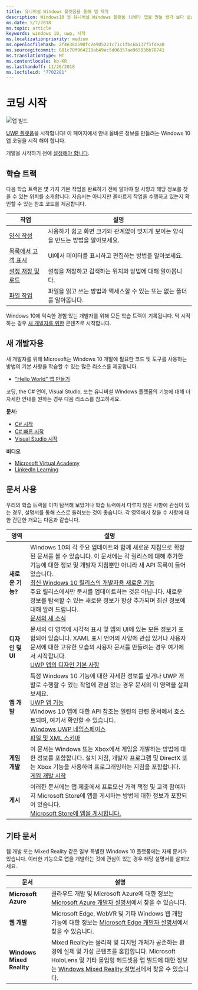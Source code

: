 ```yaml
---
title: 유니버설 Windows 플랫폼을 통해 앱 제작
description: Windows10 용 유니버설 Windows 플랫폼 (UWP) 앱을 만들 생각 보다 쉽습니다.
ms.date: 5/7/2018
ms.topic: article
keywords: windows 10, uwp, 시작
ms.localizationpriority: medium
ms.openlocfilehash: 2f4e38d590fc2e905221c71c1fbc6b137f5fdea0
ms.sourcegitcommit: 681c70f964210ab49ac5d06357ae96505bb78741
ms.translationtype: MT
ms.contentlocale: ko-KR
ms.lasthandoff: 11/26/2018
ms.locfileid: "7702281"
---
```

# <a name="start-coding"></a>코딩 시작

![앱 빌드](images/build-your-app.png)

[UWP 플랫폼](universal-application-platform-guide.md)을 시작합니다! 이 페이지에서 안내 올바른 정보를 만들려는 Windows 10 앱 코딩을 시작 해야 합니다.

개발을 시작하기 전에 [설정해야 합니다](get-set-up.md).

## <a name="learning-tracks"></a>학습 트랙

다음 학습 트랙은 몇 가지 기본 작업을 완료하기 전에 알아야 할 사항과 해당 정보를 찾을 수 있는 위치를 소개합니다. 자습서는 아니지만 올바르게 작업을 수행하고 있는지 확인할 수 있는 참조 코드를 제공합니다.

| 작업 | 설명 |
| --- | --- |
| [양식 작성](construct-form-learning-track.md) | 사용하기 쉽고 화면 크기와 관계없이 멋지게 보이는 양식을 만드는 방법을 알아보세요. | 
| [목록에서 고객 표시](display-customers-in-list-learning-track.md) | UI에서 데이터를 표시하고 편집하는 방법을 알아보세요. | 
| [설정 저장 및 로드](settings-learning-track.md) | 설정을 저장하고 검색하는 위치와 방법에 대해 알아봅니다. |
| [파일 작업](fileio-learning-track.md) | 파일을 읽고 쓰는 방법과 액세스할 수 있는 또는 없는 폴더를 알아봅니다. | 

Windows 10에 익숙한 경험 있는 개발자를 위해 모든 학습 트랙이 기록됩니다. 막 시작하는 경우 [새 개발자를 위한](#For-new-developers) 콘텐츠로 시작합니다.

## <a name="for-new-developers"></a>새 개발자용

새 개발자를 위해 Microsoft는 Windows 10 개발에 필요한 코드 및 도구를 사용하는 방법의 기본 사항을 학습할 수 있는 많은 리소스를 제공합니다. 

* ["Hello World" 앱 만들기](your-first-app.md)

코딩, the C# 언어, Visual Studio, 또는 유니버설 Windows 플랫폼의 기능에 대해 더 자세한 안내를 원하는 경우 다음 리소스를 참고하세요.

**문서:**

* [C# 시작](https://docs.microsoft.com/dotnet/csharp/getting-started/)
* [C# 빠른 시작](https://docs.microsoft.com/dotnet/csharp/quick-starts/index)
* [Visual Studio 시작](https://docs.microsoft.com/visualstudio/ide/)

**비디오**

* [Microsoft Virtual Academy](https://mva.microsoft.com/training-topics/c-app-development#!level=Beginner&lang=1033)
* [LinkedIn Learning](https://www.linkedin.com/learning/learning-universal-windows-app-development/welcome)

## <a name="using-the-docs"></a>문서 사용

우리의 학습 트랙을 이미 탐색해 보았거나 학습 트랙에서 다루지 않은 사항에 관심이 있는 경우, 설명서를 통해 스스로 둘러보는 것이 좋습니다. 각 영역에서 찾을 수 사항에 대한 간단한 개요는 다음과 같습니다.

| 영역 | 설명 |
| --- | --- |
| **새로운 기능?** | Windows 10의 각 주요 업데이트와 함께 새로운 지침으로 확장된 문서를 볼 수 있습니다. 이 문서에는 각 릴리스에 대해 추가한 기능에 대한 정보 및 개발자 지침뿐만 아니라 새 API 목록이 들어 있습니다. </br>   [최신 Windows 10 릴리스의 개발자용 새로운 기능](../whats-new/windows-10-version-latest.md) </br> 주요 릴리스에서만 문서를 업데이트하는 것은 아닙니다. 새로운 정보를 탐색할 수 있는 새로운 정보가 항상 추가되며 최신 정보에 대해 알려 드립니다. </br>   [문서의 새 소식](../whats-new/windows-docs-latest.md) |
| **디자인 및 UI** | 문서의 이 영역에 시각적 표시 및 앱의 UI에 있는 모든 정보가 포함되어 있습니다. XAML 표시 언어의 사양에 관심 있거나 사용자 문서에 대한 고유한 모습의 사용자 문서를 만들려는 경우 여기에서 시작합니다. </br>   [UWP 앱의 디자인 기본 사항](../design/basics/index.md) |
| **앱 개발** | 특정 Windows 10 기능에 대한 자세한 정보를 싶거나 UWP 개발로 수행할 수 있는 작업에 관심 있는 경우 문서의 이 영역을 살펴보세요. </br>   [UWP 앱 기능](../develop/index.md) </br> Windows 10 앱에 대한 API 참조는 일련의 관련 문서에서 호스트되며, 여기서 확인할 수 있습니다. </br>   [Windows UWP 네임스페이스](https://docs.microsoft.com/en-us/uwp/api/) </br>   [파일 및 XML 스키마](https://docs.microsoft.com/uwp/schemas/) |
| **게임 개발** | 이 문서는 Windows 또는 Xbox에서 게임을 개발하는 방법에 대한 정보를 포함합니다. 설치 지침, 개발자 프로그램 및 DirectX 또는 Xbox 기능을 사용하여 프로그래밍하는 지침을 포함합니다. </br>   [게임 개발 시작](../gaming/getting-started.md) |
| **게시** | 이러한 문서에는 앱 제출에서 프로모션 가격 책정 및 고객 참여까지 Microsoft Store에 앱을 게시하는 방법에 대한 정보가 포함되어 있습니다. </br>   [Microsoft Store에 앱을 게시합니다.](../publish/index.md) |

## <a name="other-docs"></a>기타 문서

웹 개발 또는 Mixed Reality 같은 일부 특별한 Windows 10 플랫폼에는 자체 문서가 있습니다. 이러한 기능으로 앱을 개발하는 것에 관심이 있는 경우 해당 설명서를 살펴보세요.

| 문서 | 설명 |
| --- | --- |
| **Microsoft Azure** | 클라우드 개발 및 Microsoft Azure에 대한 정보는[Microsoft Azure 개발자 설명서](https://docs.microsoft.com/azure/)에서 찾을 수 있습니다. |
| **웹 개발** | Microsoft Edge, WebVR 및 기타 Windows 웹 개발 기능에 대한 정보는 [Microsoft Edge 개발자 설명서](https://docs.microsoft.com/microsoft-edge/)에서 찾을 수 있습니다. |
| **Windows Mixed Reality** | Mixed Reality는 물리적 및 디지털 개체가 공존하는 환경에 실제 및 가상 콘텐츠를 혼합합니다. Microsoft HoloLens 및 기타 몰입형 헤드셋용 앱 빌드에 대한 정보는 [Windows Mixed Reality 설명서](https://docs.microsoft.com/en-us/windows/mixed-reality/)에서 찾을 수 있습니다.|

